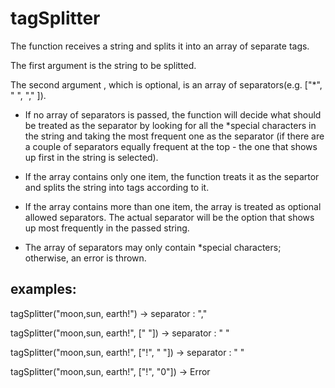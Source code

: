 # tagSplitter

The function receives a string and splits it into an array of separate tags.

The first argument is the string to be splitted.

The second argument , which is optional, is an array of separators(e.g. ["*", " ", "," ]).

- If no array of separators is passed, the function will decide what should be treated as the separator by looking for all the *special 
characters in the string and taking the most frequent one as the separator (if there are a couple of separators equally 
frequent at the top - the one that shows up first in the string is selected).

- If the array contains only one item, the function treats it as the separtor and splits the string into tags according to it.

- If the array contains more than one item, the array is treated as optional allowed separators. 
The actual separator will be the option that shows up most frequently in the passed string.

- The array of separators may only contain *special characters; otherwise, an error is thrown.

## examples: 
tagSplitter("moon,sun, earth!")  -> separator : "," 

tagSplitter("moon,sun, earth!", [" "])  -> separator : " " 

tagSplitter("moon,sun, earth!", ["!", " "])  -> separator : " " 

tagSplitter("moon,sun, earth!", ["!", "0"])  -> Error


